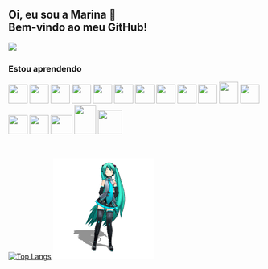 <h2> Oi, eu sou a Marina 🐸 <br> Bem-vindo ao meu GitHub! </h2> <a href="https://www.linkedin.com/in/marina-k-e/">
  <img src="https://img.shields.io/badge/LinkedIn-0077B5?style=for-the-badge&logo=linkedin&logoColor=white"/>
</a>

### Estou aprendendo

<img src="https://cdn.jsdelivr.net/gh/devicons/devicon/icons/java/java-original.svg" width="38" height="38"/> <img src="https://cdn.jsdelivr.net/gh/devicons/devicon/icons/c/c-original.svg" width="38" height="38"/> <img src="https://cdn.jsdelivr.net/gh/devicons/devicon/icons/spring/spring-original.svg" width="38" height="38"/> <img src="https://cdn.jsdelivr.net/gh/devicons/devicon/icons/android/android-original.svg" width="38" height="38"/> <img src="https://cdn.jsdelivr.net/gh/devicons/devicon/icons/javascript/javascript-original.svg" width="38" height="38"/> <img src="https://cdn.jsdelivr.net/gh/devicons/devicon/icons/typescript/typescript-original.svg" width="38" height="38"/> <img src="https://cdn.jsdelivr.net/gh/devicons/devicon/icons/nodejs/nodejs-original.svg" width="38" height="38"/> <img src="https://cdn.jsdelivr.net/gh/devicons/devicon/icons/html5/html5-original.svg" width="38" height="38"/> <img src="https://cdn.jsdelivr.net/gh/devicons/devicon/icons/css3/css3-original.svg" width="38" height="38"/> <img src="https://cdn.jsdelivr.net/gh/devicons/devicon/icons/bulma/bulma-plain.svg" width="38" height="38"/> <img src="https://cdn.jsdelivr.net/gh/devicons/devicon/icons/bootstrap/bootstrap-original.svg" width="38" height="43"/> <img src="https://cdn-icons-png.flaticon.com/512/2772/2772165.png" width="38" height="38"/> <img src="https://cdn.jsdelivr.net/gh/devicons/devicon/icons/php/php-original.svg" width="38" height="38"/> <img src="https://cdn.jsdelivr.net/gh/devicons/devicon/icons/python/python-original.svg" width="38" height="38"/> <img src="https://cdn.jsdelivr.net/gh/devicons/devicon/icons/lua/lua-original-wordmark.svg" width="43" height="38"/> <img src="https://cdn.freebiesupply.com/logos/large/2x/delphi-2-logo-png-transparent.png" width="43" height="58"/> <img src="https://user-images.githubusercontent.com/3613230/41752586-476b0b24-7596-11e8-95fe-8fd3faa21e8a.png" width="48" height="48"/>

<br>

[![Top Langs](https://github-readme-stats.vercel.app/api/top-langs/?username=Marinakrae&layout=compact&langs_count=10)](https://github.com/Marinakrae/github-readme-stats)                      <img src="https://github.com/Marinakrae/imagens_sites/blob/a9d2004328480e4ec647c0f3be6fde9997cebea9/miku.gif" height="200">
